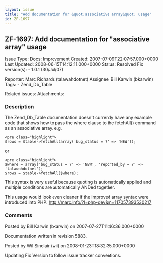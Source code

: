 ```yaml
---
layout: issue
title: "Add documentation for &quot;associative array&quot; usage"
id: ZF-1697
---
```


ZF-1697: Add documentation for "associative array" usage
--------------------------------------------------------

 Issue Type: Docs: Improvement Created: 2007-07-09T22:07:57.000+0000 Last Updated: 2008-06-15T14:12:11.000+0000 Status: Resolved Fix version(s): - 1.0.1 (30/Jul/07)
 
 Reporter:  Marc Richards (talawahdotnet)  Assignee:  Bill Karwin (bkarwin)  Tags: - Zend\_Db\_Table
 
 Related issues: 
 Attachments: 
### Description

The Zend\_Db\_Table documentation doesn't currently have any example code that shows how to pass the where clause to the fetchAll() command as an associative array. e.g.

 
    <pre class="highlight">
    $rows = $table->fetchAll(array('bug_status = ?' => 'NEW'));


or

 
    <pre class="highlight">
    $where = array('bug_status = ?' => 'NEW', 'reported_by = ?' => 'talawahdotnet');
    $rows = $table->fetchAll($where);


This syntax is very useful because quoting is automatically applied and multiple conditions are automatically ANDed together.

This usage would look even cleaner if the improved array syntax were introduced into PHP: <http://marc.info/?l=php-dev&m=117057393530217>

 

 

### Comments

Posted by Bill Karwin (bkarwin) on 2007-07-27T11:46:36.000+0000

Documentation written in revision 5883.

 

 

Posted by Wil Sinclair (wil) on 2008-01-23T18:32:35.000+0000

Updating Fix Version to follow issue tracker conventions.

 

 